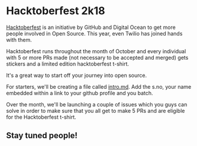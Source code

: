 # Hacktoberfest 2k18

<a href="hactoberfest.digitalocean.com">Hacktoberfest</a> is an initiative by GitHub and Digital Ocean to get more people involved in Open Source. This year, even Twilio has joined hands with them.<br>

Hacktoberfest runs throughout the month of October and every individual with 5 or more PRs made (not necessary to be accepted and merged) gets stickers and a limited edition hacktoberfest t-shirt.<br>

It's a great way to start off your journey into open source.<br>

For starters, we'll be creating a file called <a href="">intro.md</a>. Add the s.no, your name embedded within a link to your github profile and you batch.<br>

Over the month, we'll be launching a couple of issues which you guys can solve in order to make sure that you all get to make 5 PRs and are eligible for the Hacktoberfest t-shirt.<br>

## Stay tuned people!
